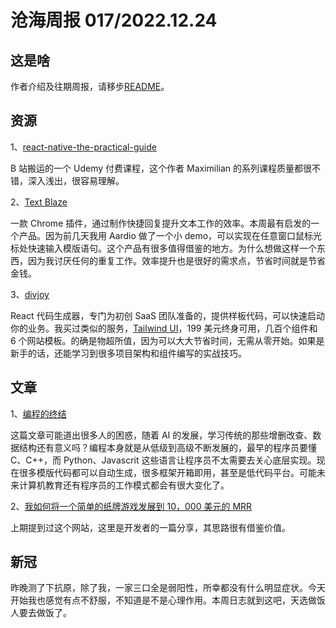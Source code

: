 # 沧海周报 017/2022.12.24

## 这是啥

作者介绍及往期周报，请移步[README](https://github.com/theseazhang/weekly_news/blob/main/README.md)。

## 资源

1、[react-native-the-practical-guide](https://www.bilibili.com/video/BV1FP4y1M7j2/)

B 站搬运的一个 Udemy 付费课程，这个作者 Maximilian 的系列课程质量都很不错，深入浅出，很容易理解。

2、[Text Blaze](https://blaze.today/)

一款 Chrome 插件，通过制作快捷回复提升文本工作的效率。本周最有启发的一个产品。因为前几天我用 Aardio 做了一个小 demo，可以实现在任意窗口鼠标光标处快速输入模版语句。这个产品有很多值得借鉴的地方。为什么想做这样一个东西，因为我讨厌任何的重复工作。效率提升也是很好的需求点，节省时间就是节省金钱。

3、[divjoy](https://divjoy.com/)

React 代码生成器，专门为初创 SaaS 团队准备的，提供样板代码，可以快速启动你的业务。我买过类似的服务，[Tailwind UI](https://tailwindui.com/templates)，199 美元终身可用，几百个组件和 6 个网站模板。的确是物超所值，因为可以大大节省时间，无需从零开始。如果是新手的话，还能学习到很多项目架构和组件编写的实战技巧。

## 文章

1、[编程的终结](https://cacm.acm.org/magazines/2023/1/267976-the-end-of-programming/fulltext)

这篇文章可能道出很多人的困惑，随着 AI 的发展，学习传统的那些增删改查、数据结构还有意义吗？编程本身就是从低级到高级不断发展的，最早的程序员要懂 C、C++，而 Python、Javascrit 这些语言让程序员不太需要去关心底层实现。现在很多模版代码都可以自动生成，很多框架开箱即用，甚至是低代码平台。可能未来计算机教育还有程序员的工作模式都会有很大变化了。

2、[我如何将一个简单的纸牌游戏发展到 10，000 美元的 MRR](https://www.indiehackers.com/post/how-i-grew-a-simple-solitaire-game-to-10k-mrr-28e352c308)

上期提到过这个网站，这里是开发者的一篇分享，其思路很有借鉴价值。

## 新冠

昨晚测了下抗原，除了我，一家三口全是弱阳性，所幸都没有什么明显症状。今天开始我也感觉有点不舒服，不知道是不是心理作用。本周日志就到这吧，天选做饭人要去做饭了。
